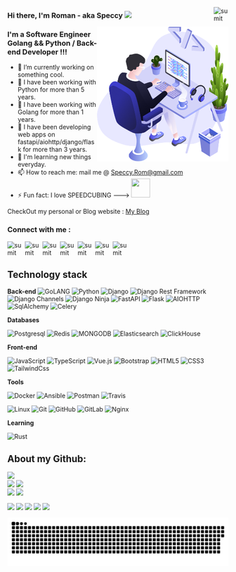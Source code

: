 [<img align="right" alt="sumit" width="34px" src="https://img.icons8.com/bubbles/50/000000/like.png"/>](https://Speccy-Rom.github.io)

### Hi there, I'm Roman - aka Speccy <img src="https://media.giphy.com/media/hvRJCLFzcasrR4ia7z/giphy.gif" width="40">

 
<img align="right" src="https://github.com/Speccy-Rom/Speccy-Rom/blob/main/illustration.png" width="300"/>

### I'm a Software Engineer Golang && Python / Back-end Developer !!!

- 🔭 I’m currently working on something cool.
- 🌱 I have been working with Python for more than 5 years.
- 🌱 I have been working with Golang for more than 1 years.
- 🤔 I have been developing web apps on fastapi/aiohttp/django/flask for more than 3 years.
- 👯 I'm learning new things everyday.
- 📫 How to reach me: mail me @ Speccy.Rom@gmail.com
- ⚡ Fun fact: I love SPEEDCUBING --->  <img src="https://media.giphy.com/media/5qDI4MXF3gOmGuFUCP/giphy.gif" width="43" height="43">

CheckOut my personal or Blog website  :  [My Blog](https://web-cpv.ru/)

### Connect with me :

[<img align="left" alt="sumit" width="40px" src="https://img.icons8.com/bubbles/50/000000/instagram-new.png"/>](https://hh.ru/resume/4a35d0b9ff0843acf50039ed1f644e61787345)
[<img align="left" alt="sumit" width="40px" src="https://img.icons8.com/bubbles/50/000000/linkedin.png"/>](https://www.linkedin.cn/in/roman-spiridonov-8b75891a2/)
[<img align="left" alt="sumit" width="40px" src="https://img.icons8.com/bubbles/50/000000/github.png"/>](https://github.com/Speccy-Rom)
[<img align="left" alt="sumit" width="40px" src="https://img.icons8.com/bubbles/50/000000/youtube-play.png"/>](https://www.youtube.com/channel/UClJzWfGWuGJL2t-3dYKcHTA)
[<img align="left" alt="sumit" width="40px" src="https://img.icons8.com/bubbles/50/000000/medium-new.png"/>](https://medium.com/@speccy.rom)
[<img align="left" alt="sumit" width="40px" src="https://img.icons8.com/carbon-copy/100/000000/linkedin.png"/>](https://inblog.in/@speccyrom)
[<img align="left" alt="sumit" width="34px" src="https://img.icons8.com/windows/32/000000/kaggle.png"/>](https://www.kaggle.com/speccyrom)

<br />
<br />

## Technology stack

**Back-end**
![GoLANG](https://img.shields.io/badge/-GOLANG-grey?style=flat-square&logo=go)
![Python](https://img.shields.io/badge/-Python-black?style=flat-square&logo=Python)
![Django](https://img.shields.io/badge/-Django-0aad48?style=flat-square&logo=Django)
![Django Rest Framework](https://img.shields.io/badge/DRF-red?style=flat-square&logo=Django)
![Django Channels](https://img.shields.io/badge/-Django_Channels-46a2f1?style=flat-square&logo=Django)
![Django Ninja](https://img.shields.io/badge/-Django_Ninja-%234B32C3?style=flat-square&logo=Django)
![FastAPI](https://img.shields.io/badge/-FastAPI-%2300C7B7?style=flat-square&logo=FastAPI)
![Flask](https://img.shields.io/badge/-Flask-%232c3e50?style=flat-square&logo=Flask)
![AIOHTTP](https://img.shields.io/badge/-AIOHTTP-DD0031?style=flat-square&logo=AIOHTTP)
![SqlAlchemy](https://img.shields.io/badge/-SqlAlchemy-FCA121?style=flat-square&logo=SqlAlchemy)
![Celery](https://img.shields.io/badge/-Celery-%2300C7B7?style=flat-square&logo=Celery)

**Databases**

![Postgresql](https://img.shields.io/badge/-Postgresql-%232c3e50?style=flat-square&logo=Postgresql)
![Redis](https://img.shields.io/badge/-Redis-FCA121?style=flat-square&logo=Redis)
![MONGODB](https://img.shields.io/badge/-MONGODB-52C72B?style=flat-square&logo=MONGODB)
![Elasticsearch](https://img.shields.io/badge/-Elasticsearch-F04E97?style=flat-square&logo=Elasticsearch)
![ClickHouse](https://img.shields.io/badge/-ClickHouse-FACD46?style=flat-square&logo=ClickHouse)


**Front-end**

![JavaScript](https://img.shields.io/badge/-JavaScript-%23F7DF1C?style=flat-square&logo=javascript&logoColor=000000&labelColor=%23F7DF1C&color=%23FFCE5A)
![TypeScript](https://img.shields.io/badge/-TypeScript-007ACC?style=flat-square&logo=typescript&logoColor=white)
![Vue.js](https://img.shields.io/badge/-Vue.js-%232c3e50?style=flat-square&logo=vue-dot-js)
![Bootstrap](https://img.shields.io/badge/-Bootstrap-573D7C?style=flat-square&logo=Bootstrap&logoColor=whiter)
![HTML5](https://img.shields.io/badge/-HTML5-%23E44D27?style=flat-square&logo=html5&logoColor=ffffff)
![CSS3](https://img.shields.io/badge/-CSS3-%231572B6?style=flat-square&logo=css3)
![TailwindCss](https://img.shields.io/badge/-TailwindCss-%231a202c?style=flat-square&logo=tailwind-css)

**Tools**

![Docker](https://img.shields.io/badge/-Docker-46a2f1?style=flat-square&logo=docker&logoColor=white)
![Ansible](https://img.shields.io/badge/-Ansible-ffce5a?style=flat-square&logo=Ansible)
![Postman](https://img.shields.io/badge/Postman-FCA121?style=flat-square&logo=postman)
![Travis](https://img.shields.io/badge/-Travis-FCA121?style=flat-square&logo=Travis)


![Linux](https://img.shields.io/badge/Linux-black?style=flat-square&logo=linux)
![Git](https://img.shields.io/badge/-Git-black?style=flat-square&logo=git)
![GitHub](https://img.shields.io/badge/-GitHub-181717?style=flat-square&logo=github)
![GitLab](https://img.shields.io/badge/-GitLab-FCA121?style=flat-square&logo=gitlab)
![Nginx](https://img.shields.io/badge/-Nginx-029339?style=flat-square&logo=Nginx)

**Learning**

![Rust](https://img.shields.io/badge/-Rust-grey?style=flat-square&logo=rust)

## About my Github:

![](https://github-profile-summary-cards.vercel.app/api/cards/profile-details?username=speccy-rom&theme=nord_bright) <br>
![](https://github-profile-summary-cards.vercel.app/api/cards/repos-per-language?username=speccy-rom&theme=nord_bright) 
![](https://github-profile-summary-cards.vercel.app/api/cards/most-commit-language?username=speccy-rom&theme=nord_bright) <br>
![](https://github-profile-summary-cards.vercel.app/api/cards/stats?username=speccy-rom&theme=nord_bright) 
![](https://github-profile-summary-cards.vercel.app/api/cards/productive-time?username=speccy-rom&theme=nord_bright)


[![](https://raw.githubusercontent.com/speccy-rom/github-profile-summary-cards-example/master/profile-summary-card-output/gruvbox/0-profile-details.svg)](https://github.com/speccy-rom/github-profile-summary-cards)
[![](https://raw.githubusercontent.com/speccy-rom/github-profile-summary-cards-example/master/profile-summary-card-output/gruvbox/1-repos-per-language.svg)](https://github.com/speccy-rom/github-profile-summary-cards) [![](https://raw.githubusercontent.com/speccy-rom/github-profile-summary-cards-example/master/profile-summary-card-output/gruvbox/2-most-commit-language.svg)](https://github.com/speccy-rom/github-profile-summary-cards)
[![](https://raw.githubusercontent.com/speccy-rom/github-profile-summary-cards-example/master/profile-summary-card-output/gruvbox/3-stats.svg)](https://github.com/speccy-rom/github-profile-summary-cards) [![](https://raw.githubusercontent.com/speccy-rom/github-profile-summary-cards-example/master/profile-summary-card-output/gruvbox/4-productive-time.svg)](https://github.com/speccy-rom/github-profile-summary-cards)



<!-- from https://github.com/Platane/snk -->
![Snake Status](./images/github-speccy-snake.svg)
